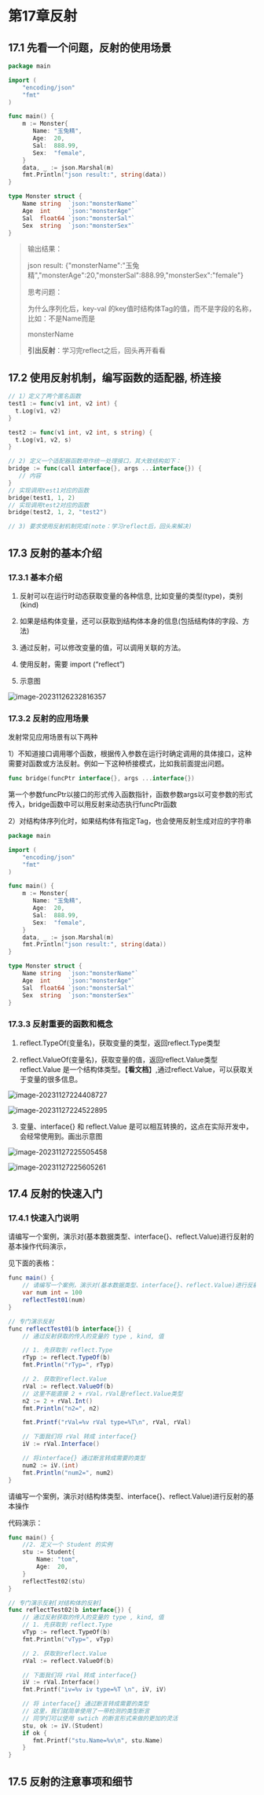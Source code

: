 # 第17章反射

## 17.1 先看一个问题，反射的使用场景

```go
package main

import (
    "encoding/json"
    "fmt"
)

func main() {
    m := Monster{
       Name: "玉兔精",
       Age:  20,
       Sal:  888.99,
       Sex:  "female",
    }
    data, _ := json.Marshal(m)
    fmt.Println("json result:", string(data))
}

type Monster struct {
    Name string  `json:"monsterName"`
    Age  int     `json:"monsterAge"`
    Sal  float64 `json:"monsterSal"`
    Sex  string  `json:"monsterSex"`
}
```

> 输出结果：
>
> json result: {"monsterName":"玉兔精","monsterAge":20,"monsterSal":888.99,"monsterSex":"female"}
>
> 思考问题：
>
> 为什么序列化后，key-val 的key值时结构体Tag的值，而不是字段的名称，比如：不是Name而是
>
> monsterName
>
> **引出反射**：学习完reflect之后，回头再开看看

## 17.2 使用反射机制，编写函数的适配器, 桥连接

```go
// 1）定义了两个匿名函数
test1 := func(v1 int, v2 int) {
  t.Log(v1, v2)
}

test2 := func(v1 int, v2 int, s string) {
  t.Log(v1, v2, s)
}

// 2) 定义一个适配器函数用作统一处理接口，其大致结构如下：
bridge := func(call interface{}, args ...interface{}) {
   // 内容
}
// 实现调用test1对应的函数
bridge(test1, 1, 2)
// 实现调用test2对应的函数
bridge(test2, 1, 2, "test2")

// 3) 要求使用反射机制完成(note：学习reflect后，回头来解决)
```

## 17.3 反射的基本介绍

### 17.3.1 基本介绍

1) 反射可以在运行时动态获取变量的各种信息, 比如变量的类型(type)，类别(kind) 
2) 如果是结构体变量，还可以获取到结构体本身的信息(包括结构体的字段、方法) 
3) 通过反射，可以修改变量的值，可以调用关联的方法。 
4) 使用反射，需要 import (“reflect”)

5) 示意图

![image-20231126232816357](./img/17-反射示意图.png)

### 17.3.2 反射的应用场景

发射常见应用场景有以下两种

1）不知道接口调用哪个函数，根据传入参数在运行时确定调用的具体接口，这种需要对函数或方法反射。例如一下这种桥接模式，比如我前面提出问题。

```go
func bridge(funcPtr interface{}, args ...interface{})
```

第一个参数funcPtr以接口的形式传入函数指针，函数参数args以可变参数的形式传入，bridge函数中可以用反射来动态执行funcPtr函数

2）对结构体序列化时，如果结构体有指定Tag，也会使用反射生成对应的字符串

```go
package main

import (
    "encoding/json"
    "fmt"
)

func main() {
    m := Monster{
       Name: "玉兔精",
       Age:  20,
       Sal:  888.99,
       Sex:  "female",
    }
    data, _ := json.Marshal(m)
    fmt.Println("json result:", string(data))
}

type Monster struct {
    Name string  `json:"monsterName"`
    Age  int     `json:"monsterAge"`
    Sal  float64 `json:"monsterSal"`
    Sex  string  `json:"monsterSex"`
}
```

### 17.3.3 反射重要的函数和概念

1) reflect.TypeOf(变量名)，获取变量的类型，返回reflect.Type类型

2. reflect.ValueOf(变量名)，获取变量的值，返回reflect.Value类型reflect.Value 是一个结构体类型。【**看文档**】,通过reflect.Value，可以获取关于变量的很多信息。

![image-20231127224408727](./img/17-go-type-value说明.png)

![image-20231127224522895](./img/17-type-value的方法.png)

3) 变量、interface{} 和 reflect.Value 是可以相互转换的，这点在实际开发中，会经常使用到。画出示意图

![image-20231127225505458](./img/17-反射interface和reflect相互转换.png)

![image-20231127225605261](./img/17-反射interface和reflect相互转换-2.png)

## 17.4 反射的快速入门 

### 17.4.1 快速入门说明

请编写一个案例，演示对(基本数据类型、interface{}、reflect.Value)进行反射的基本操作代码演示，

见下面的表格：

```java
func main() {
	// 请编写一个案例，演示对(基本数据类型、interface{}、reflect.Value)进行反射的基本操作
	var num int = 100
	reflectTest01(num)
}

// 专门演示反射
func reflectTest01(b interface{}) {
    // 通过反射获取的传入的变量的 type , kind, 值

    // 1. 先获取到 reflect.Type
    rTyp := reflect.TypeOf(b)
    fmt.Println("rTyp=", rTyp)

    // 2. 获取到reflect.Value
    rVal := reflect.ValueOf(b)
    // 这里不能直接 2 + rVal，rVal是reflect.Value类型
    n2 := 2 + rVal.Int()
    fmt.Println("n2=", n2)

    fmt.Printf("rVal=%v rVal type=%T\n", rVal, rVal)

    // 下面我们将 rVal 转成 interface{}
    iV := rVal.Interface()

    // 将interface{} 通过断言转成需要的类型
    num2 := iV.(int)
    fmt.Println("num2=", num2)
}
```

请编写一个案例，演示对(结构体类型、interface{}、reflect.Value)进行反射的基本操作

代码演示：

```go
func main() {
	//2. 定义一个 Student 的实例
	stu := Student{
		Name: "tom",
		Age:  20,
	}
	reflectTest02(stu)
}

// 专门演示反射[对结构体的反射]
func reflectTest02(b interface{}) {
    // 通过反射获取的传入的变量的 type , kind, 值
    // 1. 先获取到 reflect.Type
    vTyp := reflect.TypeOf(b)
    fmt.Println("vTyp=", vTyp)

    // 2. 获取到reflect.Value
    rVal := reflect.ValueOf(b)

    // 下面我们将 rVal 转成 interface{}
    iV := rVal.Interface()
    fmt.Printf("iv=%v iv type=%T \n", iV, iV)

    // 将 interface{} 通过断言转成需要的类型
    // 这里，我们就简单使用了一带检测的类型断言
    // 同学们可以使用 swtich 的断言形式来做的更加的灵活
    stu, ok := iV.(Student)
    if ok {
       fmt.Printf("stu.Name=%v\n", stu.Name)
    }
}
```

## 17.5 反射的注意事项和细节
